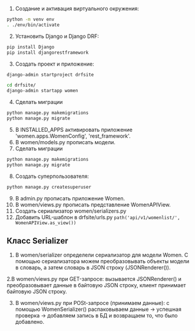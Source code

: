 1. Создание и активация виртуального окружения:<br>
```bash
python -m venv env
. ./env/bin/activate
```
2. Установить Django и Django DRF:<br>
```bash
pip install Django
pip install djangorestframework
```
3. Создать проект и приложение:<br>
```bash
django-admin startproject drfsite

cd drfsite/
django-admin startapp women
```
4. Сделать миграции<br>
```bash
python manage.py makemigrations
python manage.py migrate
```
5. В INSTALLED_APPS активировать приложение 'women.apps.WomenConfig', 'rest_framework'.<br>
6. В women/models.py прописать модели.<br>
7. Сделать миграции<br>
```bash
python manage.py makemigrations
python manage.py migrate
```
8. Создать суперпользователя:<br>
```bash
python manage.py createsuperuser
```
9. В admin.py прописать приложение Women.<br>
10. В women/views.py прописать представление WomenAPIView.<br>
11. Создать сериализатор women/serializers.py<br>
12. Добавить URL-шаблон в drfsite/urls.py `path('api/v1/womenlist/', WomenAPIView.as_view())`<br>

## Класс Serializer
1. В women/serializer определели сериализатор для модели Women. С помощью сериализатора можем преобразовывать объекты модели в словарь, а затем словарь в JSON строку (JSONRenderer()).<br>

2.В women/views.py при GET-запросе: вызывается JSONRenderer() и преобразовывает данные в байтовую JSON строку, клиент принимает  байтовую JSON строку.<br>

3. В women/views.py при POSt-запросе (принимаем данные): с помощью WomenSerializer() распаковываем данные -> успешная проверка -> добавляем запись в БД и возвращаем то, что было добавлено.<br>